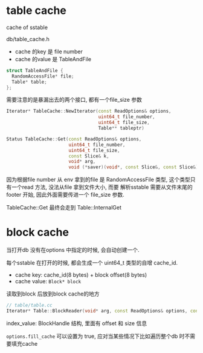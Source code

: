 # table cache
cache of sstable

db/table_cache.h

- cache 的key 是 file number
- cache 的value 是 TableAndFile

```cpp
struct TableAndFile {
  RandomAccessFile* file;
  Table* table;
};
```

需要注意的是暴漏出去的两个接口, 都有一个file_size 参数
```cpp
Iterator* TableCache::NewIterator(const ReadOptions& options,
                                  uint64_t file_number,
                                  uint64_t file_size,
                                  Table** tableptr)

Status TableCache::Get(const ReadOptions& options,
                       uint64_t file_number,
                       uint64_t file_size,
                       const Slice& k,
                       void* arg,
                       void (*saver)(void*, const Slice&, const Slice&))
```
因为根据file number 从 env 拿到的file 是 RandomAccessFile 类型, 这个类型只有一个read 方法, 没法从file 拿到文件大小, 而要
解析sstable 需要从文件末尾的 footer 开始, 因此外面需要传进一个 file_size 参数.

TableCache::Get 最终会走到 Table::InternalGet

# block cache
当打开db 没有在options 中指定的时候, 会自动创建一个.

每个sstable 在打开的时候, 都会生成一个 uint64_t 类型的自增 cache_id.

- cache key: cache_id(8 bytes) + block offset(8 bytes)
- cache value: `Block* block`

读取到block 后放到block cache的地方

```cpp
// table/table.cc
Iterator* Table::BlockReader(void* arg, const ReadOptions& options, const Slice& index_value)
```

index_value: BlockHandle 结构, 里面有 offset 和 size 信息

`options.fill_cache` 可以设置为 true, 应对当某些情况下比如遍历整个db 时不需要填充cache

